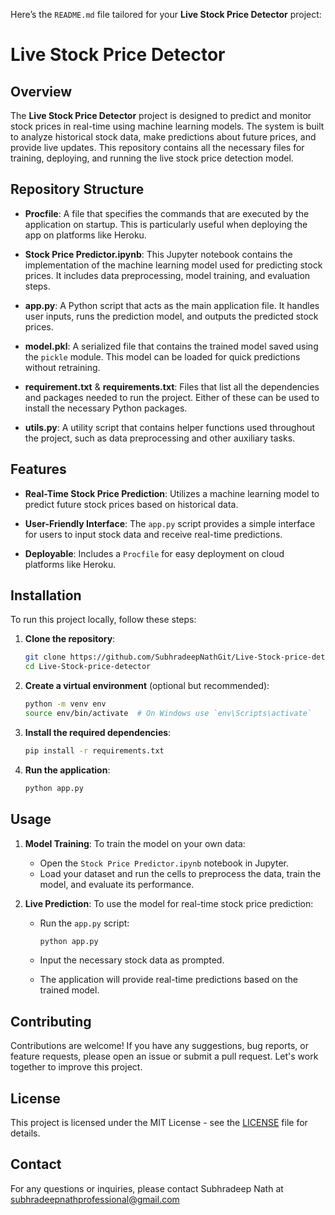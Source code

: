 Here’s the `README.md` file tailored for your **Live Stock Price Detector** project:


# Live Stock Price Detector

## Overview

The **Live Stock Price Detector** project is designed to predict and monitor stock prices in real-time using machine learning models. The system is built to analyze historical stock data, make predictions about future prices, and provide live updates. This repository contains all the necessary files for training, deploying, and running the live stock price detection model.

## Repository Structure

- **Procfile**: A file that specifies the commands that are executed by the application on startup. This is particularly useful when deploying the app on platforms like Heroku.

- **Stock Price Predictor.ipynb**: This Jupyter notebook contains the implementation of the machine learning model used for predicting stock prices. It includes data preprocessing, model training, and evaluation steps.

- **app.py**: A Python script that acts as the main application file. It handles user inputs, runs the prediction model, and outputs the predicted stock prices.

- **model.pkl**: A serialized file that contains the trained model saved using the `pickle` module. This model can be loaded for quick predictions without retraining.

- **requirement.txt** & **requirements.txt**: Files that list all the dependencies and packages needed to run the project. Either of these can be used to install the necessary Python packages.

- **utils.py**: A utility script that contains helper functions used throughout the project, such as data preprocessing and other auxiliary tasks.

## Features

- **Real-Time Stock Price Prediction**: Utilizes a machine learning model to predict future stock prices based on historical data.
  
- **User-Friendly Interface**: The `app.py` script provides a simple interface for users to input stock data and receive real-time predictions.

- **Deployable**: Includes a `Procfile` for easy deployment on cloud platforms like Heroku.

## Installation

To run this project locally, follow these steps:

1. **Clone the repository**:

   ```bash
   git clone https://github.com/SubhradeepNathGit/Live-Stock-price-detector.git
   cd Live-Stock-price-detector
   ```

2. **Create a virtual environment** (optional but recommended):

   ```bash
   python -m venv env
   source env/bin/activate  # On Windows use `env\Scripts\activate`
   ```

3. **Install the required dependencies**:

   ```bash
   pip install -r requirements.txt
   ```

4. **Run the application**:

   ```bash
   python app.py
   ```

## Usage

1. **Model Training**: To train the model on your own data:

   - Open the `Stock Price Predictor.ipynb` notebook in Jupyter.
   - Load your dataset and run the cells to preprocess the data, train the model, and evaluate its performance.

2. **Live Prediction**: To use the model for real-time stock price prediction:

   - Run the `app.py` script:

     ```bash
     python app.py
     ```

   - Input the necessary stock data as prompted.
   - The application will provide real-time predictions based on the trained model.

## Contributing

Contributions are welcome! If you have any suggestions, bug reports, or feature requests, please open an issue or submit a pull request. Let's work together to improve this project.

## License

This project is licensed under the MIT License - see the [LICENSE](LICENSE) file for details.

## Contact

For any questions or inquiries, please contact Subhradeep Nath at [subhradeepnathprofessional@gmail.com](mailto:subhradeep.email@example.com)
